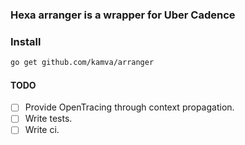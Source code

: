 ### Hexa arranger is a wrapper for Uber Cadence

### Install
```bash
go get github.com/kamva/arranger
```


#### TODO
- [ ] Provide OpenTracing through context propagation.
- [ ] Write tests.
- [ ] Write ci.